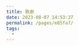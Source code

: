 ```yaml
---
title: 致谢
date: 2023-08-07 14:53:37
permalink: /pages/e85fa7/
tags:
  - 
---
```

<div class="full">
  <template>
    <div>
      <span>{{themeMode?'🚀':'🌙'}} </span>
      <span>感谢庞老师</span>
      <span class="thank" v-if="!themeMode"> 的存在</span>
    </div>
  </template>

  <script>
  import observer from '../.vuepress/themeWatcher.js'; // 从 themeWatcher.js 文件导入观测者

  export default {
    data() {
      return {
        themeMode: true // 使用空字符串或默认模式进行初始化
      };
    },
    created() {
      // 监听自定义的 'themeChanged' 事件，并更新 themeMode 数据属性
      document.addEventListener('themeChanged', this.handleThemeChanged);
    },
    beforeDestroy() {
      // 清理：当组件即将被销毁时移除事件监听器
      document.removeEventListener('themeChanged', this.handleThemeChanged);
    },
    methods: {
      handleThemeChanged(event) {
        const newThemeClass = event.detail;
        // 使用新的主题类更新 themeMode 数据属性
        this.themeMode = newThemeClass.includes('light');
      },
    },
  };
  </script>
</div>
<style>
  .full {
    width: 100%;
    height: 300px;
    display: flex;
    justify-content: center;
    align-items: center;
    font-size: 26px;
  }
  .thank {
    color: #fff;
  }
</style>
